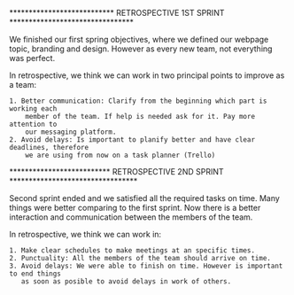*************************** RETROSPECTIVE 1ST SPRINT ********************************

We finished our first spring objectives, where we defined our webpage topic, branding
and design. However as every new team, not everything was perfect.

In retrospective, we think we can work in two principal points to improve as a team:

    1. Better communication: Clarify from the beginning which part is working each
        member of the team. If help is needed ask for it. Pay more attention to
        our messaging platform.
    2. Avoid delays: Is important to planify better and have clear deadlines, therefore
        we are using from now on a task planner (Trello)



************************** RETROSPECTIVE 2ND SPRINT *********************************

Second sprint ended and we satisfied all the required tasks on time. Many things were
better comparing to the first sprint. Now there is a better interaction and communication
between the members of the team.

In retrospective, we think we can work in:

    1. Make clear schedules to make meetings at an specific times.
    2. Punctuality: All the members of the team should arrive on time.
    3. Avoid delays: We were able to finish on time. However is important to end things 
       as soon as posible to avoid delays in work of others.
